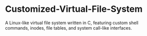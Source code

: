 # Customized-Virtual-File-System
A Linux-like virtual file system written in C, featuring custom shell commands, inodes, file tables, and system call-like interfaces.
